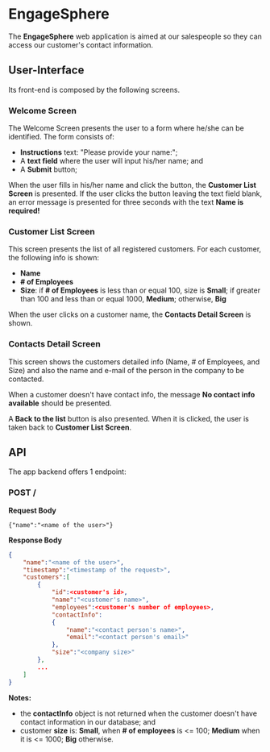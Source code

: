 # EngageSphere

The **EngageSphere** web application is aimed at our salespeople so they can access our customer's contact information.

## User-Interface

Its front-end is composed by the following screens.

### Welcome Screen

The Welcome Screen presents the user to a form where he/she can be identified. The form consists of:

- **Instructions** text: "Please provide your name:";
- A **text field** where the user will input his/her name; and
- A **Submit** button;

When the user fills in his/her name and click the button, the **Customer List Screen** is presented. If the user clicks the button leaving the text field blank, an error message is presented for three seconds with the text **Name is required!**

### Customer List Screen

This screen presents the list of all registered customers. For each customer, the following info is shown:

- **Name**
- **# of Employees**
- **Size**: if **# of Employees** is less than or equal 100, size is **Small**; if greater than 100 and less than or equal 1000, **Medium**; otherwise, **Big**

When the user clicks on a customer name, the **Contacts Detail Screen** is shown.

### Contacts Detail Screen

This screen shows the customers detailed info (Name, # of Employees, and Size) and also the name and e-mail of the person in the company to be contacted.

When a customer doesn't have contact info, the message **No contact info available** should be presented.

A **Back to the list** button is also presented. When it is clicked, the user is taken back to **Customer List Screen**.

## API

The app backend offers 1 endpoint:

### POST /

**Request Body**

```
{"name":"<name of the user>"}
```

**Response Body**

```json
{
    "name":"<name of the user>",
    "timestamp":"<timestamp of the request>",
    "customers":[
        {
            "id":<customer's id>,
            "name":"<customer's name>",
            "employees":<customer's number of employees>,
            "contactInfo":
            {
                "name":"<contact person's name>",
                "email":"<contact person's email>"
            },
            "size":"<company size>"
        },
        ...
    ]
}
```

**Notes:**

- the **contactInfo** object is not returned when the customer doesn't have contact information in our database; and
- customer **size** is: **Small**, when **# of employees** is <= 100; **Medium** when it is <= 1000; **Big** otherwise.
